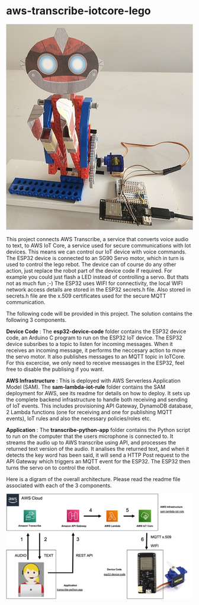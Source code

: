 # aws-transcribe-iotcore-lego

![My Image](photo1.png)


This project connects AWS Transcribe, a service that converts voice audio to text, to AWS IoT Core, a service used for secure
communications with Iot devices. This means we can control our IoT device with voice commands. 
The ESP32 device is connected to an SG90 Servo motor, which in turn is used to control the lego rebot. The device can of course do any other action, just replace the robot part of the device code if required. For example you could just flash a LED instead of controlling a servo. But thats not as much fun ;-) The ESP32 uses WIFI for connectivity, the local WIFI network access details are stored in the ESP32 secrets.h file. Also stored in secrets.h file are the x.509 certificates used for the secure MQTT communication.

The following code will be provided in this project. The solution contains the following 3 components.

**Device Code** : The **esp32-device-code** folder contains the ESP32 device code, an Arduino C program to run on the ESP32 IoT device. The ESP32 device subsribes to a topic to listen for incoming messages. When it receives an incoming message, it performs the neccesary action to move the servo motor. It also publishes messages to an MQTT topic in IoTCore. For this excercise, we only need to receive messasges in the ESP32, feel free to disable the publising if you want. 

**AWS Infrastructure** : This is deployed with AWS Serverless Application Model (SAM). The **sam-lambda-iot-rule** folder contains the SAM deployment for AWS, see its readme for details on how to deploy. It sets up the complete backend infrastructure to handle both receiving and sending of IoT events. This includes provisioning API Gateway, DynamoDB database, 2 Lambda functions (one for receiving and one for publishing MQTT events), IoT rules and also the necessary policies/roles etc.   

**Application** : The **transcribe-python-app** folder contains the Python script to run on the computer that the users microphone is connected to. It streams the audio up to AWS transcribe using API, and processes the returned text version of the audio. It analises the returned text, and when it detects the key word has been said, it will send a HTTP Post request to the API Gateway which triggers an MQTT event for the ESP32. The ESP32 then turns the servo on to control the robot. 


Here is a digram of the overall architecture. Please read the readme file associated with each of the 3 components. 

![My Image](architectureAll.png)
